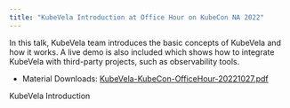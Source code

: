 ```yaml
---
title: "KubeVela Introduction at Office Hour on KubeCon NA 2022"
---
```


In this talk, KubeVela team introduces the basic concepts of KubeVela and how it works. A live demo is also included which shows how to integrate KubeVela with third-party projects, such as observability tools.

- Material Downloads: [KubeVela-KubeCon-OfficeHour-20221027.pdf](https://kubevelacharts.oss-accelerate.aliyuncs.com/docs/KubeVela-KubeCon-OfficeHour-20221027.pdf)

<object data="https://kubevelacharts.oss-accelerate.aliyuncs.com/docs/KubeVela-KubeCon-OfficeHour-20221027.pdf" type="application/pdf"  width="720" height="480">
  <p>KubeVela Introduction</p>
</object>